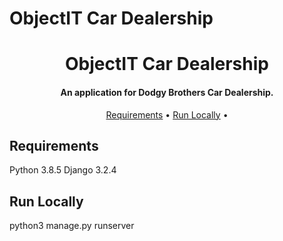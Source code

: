 # ObjectIT Car Dealership
<h1 align="center">
  ObjectIT Car Dealership
</h1>

<h4 align="center">An application for Dodgy Brothers Car Dealership.</h4>

<p align="center">
  <a href="#requirements">Requirements</a> •
  <a href="#run-locally">Run Locally</a> •
</p>

## Requirements
Python 3.8.5
Django 3.2.4

## Run Locally
python3 manage.py runserver
